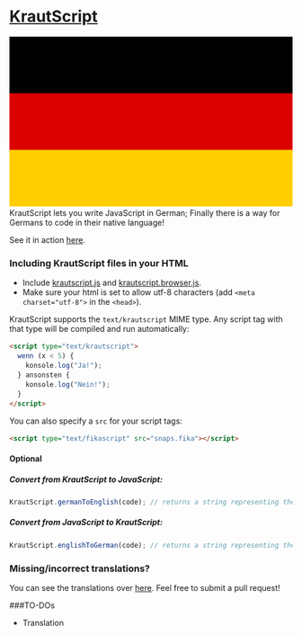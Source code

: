 [KrautScript](https://luca090902.github.io/krautscript/)
==========
![German Flag](/assets/img/flag.png)  
KrautScript lets you write JavaScript in German; Finally there is a way for Germans to code in their native language!

See it in action [here](https://luca090902.github.io/krautscript/). 
### Including KrautScript files in your HTML

- Include [krautscript.js](dist/krautscript.js) and [krautscript.browser.js](dist/krautscript.browser.js).
- Make sure your html is set to allow utf-8 characters (add `<meta charset="utf-8">` in the `<head>`).

KrautScript supports the `text/krautscript` MIME type. Any script tag with that type will be compiled and run automatically:
```html
<script type="text/krautscript">
  wenn (x < 5) {
    konsole.log("Ja!");
  } ansonsten {
    konsole.log("Nein!");
  }
</script>
```

You can also specify a `src` for your script tags: 
```html
<script type="text/fikascript" src="snaps.fika"></script>
```

#### Optional

##### Convert from KrautScript to JavaScript:

```javascript
KrautScript.germanToEnglish(code); // returns a string representing the translated code
```

##### Convert from JavaScript to KrautScript:

```javascript
KrautScript.englishToGerman(code); // returns a string representing the translated code
```

### Missing/incorrect translations?
You can see the translations over [here](https://github.com/pushmatrix/fikascript/blob/gh-pages/dist/krautscript.js#L4). Feel free to submit a pull request!

###TO-DOs
- Translation
